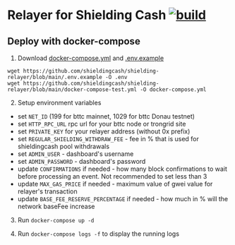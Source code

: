 # Relayer for Shielding Cash [![build](https://github.com/shieldingcash/shielding-relayer/actions/workflows/build.yml/badge.svg)](https://github.com/shieldingcash/shielding-relayer/actions/workflows/build.yml)

## Deploy with docker-compose

1. Download [docker-compose.yml](/docker-compose-test.yml) and [.env.example](/.env.example)

```
wget https://github.com/shieldingcash/shielding-relayer/blob/main/.env.example -O .env
wget https://github.com/shieldingcash/shielding-relayer/blob/main/docker-compose-test.yml -O docker-compose.yml

```

2. Setup environment variables

  - set `NET_ID` (199 for bttc mainnet, 1029 for bttc Donau testnet)
  - set `HTTP_RPC_URL` rpc url for your bttc node or trongrid site
  - set `PRIVATE_KEY` for your relayer address (without 0x prefix)
  - set `REGULAR_SHIELDING_WITHDRAW_FEE` - fee in % that is used for shieldingcash pool withdrawals
  - set `ADMIN_USER` - dashboard's username
  - set `ADMIN_PASSWORD` - dashboard's password 
  - update `CONFIRMATIONS` if needed - how many block confirmations to wait before processing an event. Not recommended to set less than 3
  - update `MAX_GAS_PRICE` if needed - maximum value of gwei value for relayer's transaction
  - update `BASE_FEE_RESERVE_PERCENTAGE` if needed - how much in % will the network baseFee increase
  
3. Run `docker-compose up -d`

4. Run `docker-compose logs -f` to display the running logs
